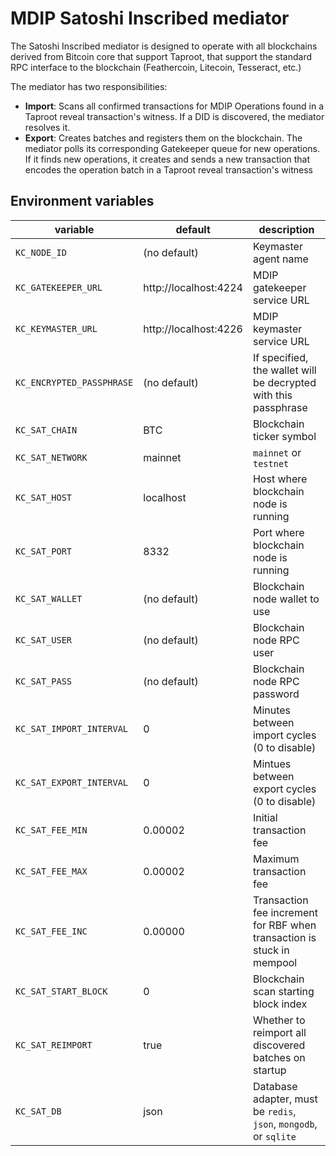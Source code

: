 # MDIP Satoshi Inscribed mediator

The Satoshi Inscribed mediator is designed to operate with all blockchains derived from Bitcoin core that support Taproot, that support the standard RPC interface to the blockchain (Feathercoin, Litecoin, Tesseract, etc.)

The mediator has two responsibilities:
- **Import**: Scans all confirmed transactions for MDIP Operations found in a Taproot reveal transaction's witness. If a DID is discovered, the mediator resolves it.
- **Export**: Creates batches and registers them on the blockchain. The mediator polls its corresponding Gatekeeper queue for new operations. If it finds new operations, it creates and sends a new transaction that encodes the operation batch in a Taproot reveal transaction's witness

## Environment variables

| variable              | default               | description                   |
| --------------------- |-----------------------| ----------------------------- |
| `KC_NODE_ID       `   | (no default)          | Keymaster agent name          |
| `KC_GATEKEEPER_URL`   | http://localhost:4224 | MDIP gatekeeper service URL   |
| `KC_KEYMASTER_URL`    | http://localhost:4226 | MDIP keymaster service URL    |
| `KC_ENCRYPTED_PASSPHRASE` | (no default)          | If specified, the wallet will be decrypted with this passphrase  |
| `KC_SAT_CHAIN`           | BTC                   | Blockchain ticker symbol |
| `KC_SAT_NETWORK`         | mainnet               | `mainnet` or `testnet` |
| `KC_SAT_HOST`            | localhost             | Host where blockchain node is running   |
| `KC_SAT_PORT`            | 8332                  | Port where blockchain node is running   |
| `KC_SAT_WALLET`          | (no default)          | Blockchain node wallet to use  |
| `KC_SAT_USER`            | (no default)          | Blockchain node RPC user      |
| `KC_SAT_PASS`            | (no default)          | Blockchain node RPC password  |
| `KC_SAT_IMPORT_INTERVAL` | 0                     | Minutes between import cycles (0 to disable)  |
| `KC_SAT_EXPORT_INTERVAL` | 0                     | Mintues between export cycles (0 to disable)  |
| `KC_SAT_FEE_MIN`         | 0.00002               | Initial transaction fee             |
| `KC_SAT_FEE_MAX`         | 0.00002               | Maximum transaction fee             |
| `KC_SAT_FEE_INC`         | 0.00000               | Transaction fee increment for RBF when transaction is stuck in mempool |
| `KC_SAT_START_BLOCK`     | 0                     | Blockchain scan starting block index      |
| `KC_SAT_REIMPORT`        | true                  | Whether to reimport all discovered batches on startup |
| `KC_SAT_DB`              | json                  | Database adapter, must be `redis`, `json`, `mongodb`, or `sqlite`               |
